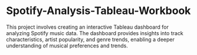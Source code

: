 # Spotify-Analysis-Tableau-Workbook
This project involves creating an interactive Tableau dashboard for analyzing Spotify music data. The dashboard provides insights into track characteristics, artist popularity, and genre trends, enabling a deeper understanding of musical preferences and trends.
